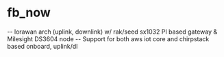 # fb_now
-- lorawan arch (uplink, downlink) w/ rak/seed sx1032 PI based gateway &amp; Milesight DS3604 node 
-- Support for both aws iot core and chirpstack based onboard, uplink/dl
